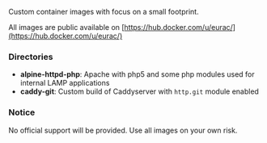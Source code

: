 Custom container images with focus on a small footprint.

All images are public available on [https://hub.docker.com/u/eurac/](https://hub.docker.com/u/eurac/)

<h3>Directories</h3>
    
- **alpine-httpd-php**: Apache with php5 and some php modules used for internal
                        LAMP applications
- **caddy-git**:        Custom build of Caddyserver with `http.git` module enabled


<h3>Notice</h3>

No official support will be provided. Use all images on your own risk.
